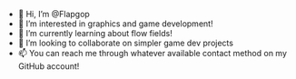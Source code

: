 - 👋 Hi, I’m @Flapgop
- 👀 I’m interested in graphics and game development!
- 🌱 I’m currently learning about flow fields!
- 💞️ I’m looking to collaborate on simpler game dev projects
- 📫 You  can reach me through whatever available contact method on my GitHub account!

<!---
Flapgop/Flapgop is a ✨ special ✨ repository because its `README.md` (this file) appears on your GitHub profile.
You can click the Preview link to take a look at your changes.
--->

